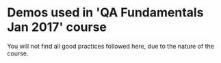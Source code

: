 # Demos used in 'QA Fundamentals Jan 2017' course
You will not find all good practices followed here, due to the nature of the course.
